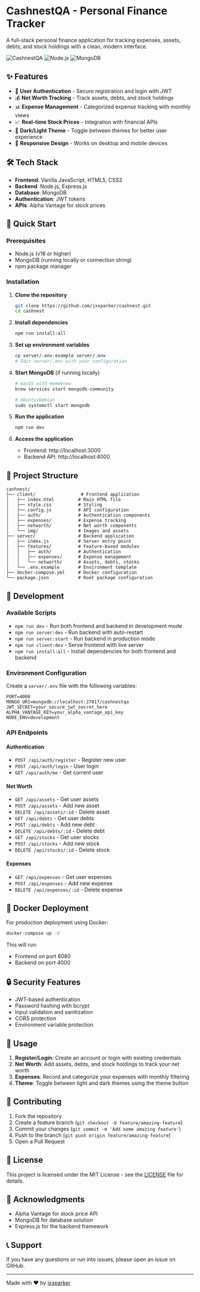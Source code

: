# CashnestQA - Personal Finance Tracker

A full-stack personal finance application for tracking expenses, assets, debts, and stock holdings with a clean, modern interface.

![CashnestQA](https://img.shields.io/badge/License-MIT-blue.svg)
![Node.js](https://img.shields.io/badge/Node.js-18+-green.svg)
![MongoDB](https://img.shields.io/badge/MongoDB-6.0+-green.svg)

## ✨ Features

- 🔐 **User Authentication** - Secure registration and login with JWT
- 💰 **Net Worth Tracking** - Track assets, debts, and stock holdings
- 📊 **Expense Management** - Categorized expense tracking with monthly views
- 📈 **Real-time Stock Prices** - Integration with financial APIs
- 🌙 **Dark/Light Theme** - Toggle between themes for better user experience
- 📱 **Responsive Design** - Works on desktop and mobile devices

## 🛠️ Tech Stack

- **Frontend**: Vanilla JavaScript, HTML5, CSS3
- **Backend**: Node.js, Express.js
- **Database**: MongoDB
- **Authentication**: JWT tokens
- **APIs**: Alpha Vantage for stock prices

## 🚀 Quick Start

### Prerequisites

- Node.js (v18 or higher)
- MongoDB (running locally or connection string)
- npm package manager

### Installation

1. **Clone the repository**
   ```bash
   git clone https://github.com/jxxparker/cashnest.git
   cd cashnest
   ```

2. **Install dependencies**
   ```bash
   npm run install:all
   ```

3. **Set up environment variables**
   ```bash
   cp server/.env.example server/.env
   # Edit server/.env with your configuration
   ```

4. **Start MongoDB** (if running locally)
   ```bash
   # macOS with Homebrew
   brew services start mongodb-community
   
   # Ubuntu/Debian
   sudo systemctl start mongodb
   ```

5. **Run the application**
   ```bash
   npm run dev
   ```

6. **Access the application**
   - Frontend: http://localhost:3000
   - Backend API: http://localhost:4000

## 📁 Project Structure

```
cashnest/
├── client/                 # Frontend application
│   ├── index.html         # Main HTML file
│   ├── style.css          # Styling
│   ├── config.js          # API configuration
│   ├── auth/              # Authentication components
│   ├── expenses/          # Expense tracking
│   ├── networth/          # Net worth components
│   └── img/               # Images and assets
├── server/                # Backend application
│   ├── index.js           # Server entry point
│   ├── features/          # Feature-based modules
│   │   ├── auth/          # Authentication
│   │   ├── expenses/      # Expense management
│   │   └── networth/      # Assets, debts, stocks
│   └── .env.example       # Environment template
├── docker-compose.yml     # Docker configuration
└── package.json           # Root package configuration
```

## 🔧 Development

### Available Scripts

- `npm run dev` - Run both frontend and backend in development mode
- `npm run server:dev` - Run backend with auto-restart
- `npm run server:start` - Run backend in production mode
- `npm run client:dev` - Serve frontend with live server
- `npm run install:all` - Install dependencies for both frontend and backend

### Environment Configuration

Create a `server/.env` file with the following variables:

```env
PORT=4000
MONGO_URI=mongodb://localhost:27017/cashnestqa
JWT_SECRET=your_secure_jwt_secret_here
ALPHA_VANTAGE_KEY=your_alpha_vantage_api_key
NODE_ENV=development
```

### API Endpoints

#### Authentication
- `POST /api/auth/register` - Register new user
- `POST /api/auth/login` - User login
- `GET /api/auth/me` - Get current user

#### Net Worth
- `GET /api/assets` - Get user assets
- `POST /api/assets` - Add new asset
- `DELETE /api/assets/:id` - Delete asset
- `GET /api/debts` - Get user debts
- `POST /api/debts` - Add new debt
- `DELETE /api/debts/:id` - Delete debt
- `GET /api/stocks` - Get user stocks
- `POST /api/stocks` - Add new stock
- `DELETE /api/stocks/:id` - Delete stock

#### Expenses
- `GET /api/expenses` - Get user expenses
- `POST /api/expenses` - Add new expense
- `DELETE /api/expenses/:id` - Delete expense

## 🐳 Docker Deployment

For production deployment using Docker:

```bash
docker-compose up -d
```

This will run:
- Frontend on port 8080
- Backend on port 4000

## 🔒 Security Features

- JWT-based authentication
- Password hashing with bcrypt
- Input validation and sanitization
- CORS protection
- Environment variable protection

## 📱 Usage

1. **Register/Login**: Create an account or login with existing credentials
2. **Net Worth**: Add assets, debts, and stock holdings to track your net worth
3. **Expenses**: Record and categorize your expenses with monthly filtering
4. **Theme**: Toggle between light and dark themes using the theme button

## 🤝 Contributing

1. Fork the repository
2. Create a feature branch (`git checkout -b feature/amazing-feature`)
3. Commit your changes (`git commit -m 'Add some amazing feature'`)
4. Push to the branch (`git push origin feature/amazing-feature`)
5. Open a Pull Request

## 📝 License

This project is licensed under the MIT License - see the [LICENSE](LICENSE) file for details.

## 🙏 Acknowledgments

- Alpha Vantage for stock price API
- MongoDB for database solution
- Express.js for the backend framework

## 📞 Support

If you have any questions or run into issues, please open an issue on GitHub.

---

Made with ❤️ by [jxxparker](https://github.com/jxxparker)
